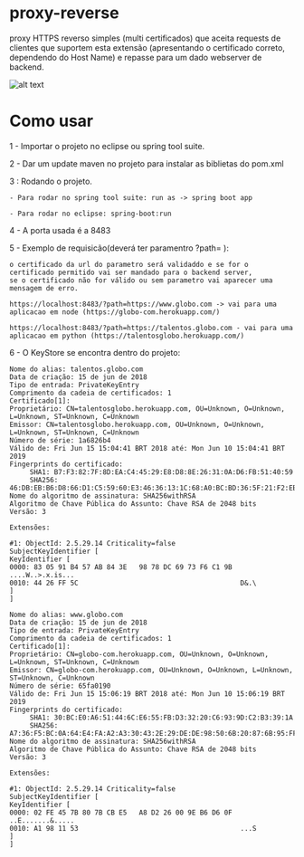 # proxy-reverse

proxy HTTPS reverso simples (multi certificados) que aceita requests de clientes que suportem esta extensão (apresentando o certificado correto, dependendo do Host Name) e repasse para um dado webserver de backend.

![alt text](https://www.incapsula.com/cdn-guide/wp-content/uploads/sites/7/2018/04/reverse-proxy-02-1.jpg)

# Como usar

1 - Importar o projeto no eclipse ou spring tool suite.

2 - Dar um update maven no projeto para instalar as biblietas do pom.xml

3 : Rodando o projeto.
	
	- Para rodar no spring tool suite: run as -> spring boot app
	
	- Para rodar no eclipse: spring-boot:run
	
4 - A porta usada é a 8483	

5 - Exemplo de requisicão(deverá ter paramentro ?path= ): 

	o certificado da url do parametro será validaddo e se for o certificado permitido vai ser mandado para o backend server,
	se o certificado não for válido ou sem parametro vai aparecer uma mensagem de erro.
	
	https://localhost:8483/?path=https://www.globo.com -> vai para uma aplicacao em node (https://globo-com.herokuapp.com/)
	
	https://localhost:8483/?path=https://talentos.globo.com - vai para uma aplicacao em python (https://talentosglobo.herokuapp.com/)

6 - O KeyStore se encontra dentro do projeto:
		
	Nome do alias: talentos.globo.com
	Data de criação: 15 de jun de 2018
	Tipo de entrada: PrivateKeyEntry
	Comprimento da cadeia de certificados: 1
	Certificado[1]:
	Proprietário: CN=talentosglobo.herokuapp.com, OU=Unknown, O=Unknown, L=Unknown, ST=Unknown, C=Unknown
	Emissor: CN=talentosglobo.herokuapp.com, OU=Unknown, O=Unknown, L=Unknown, ST=Unknown, C=Unknown
	Número de série: 1a6826b4
	Válido de: Fri Jun 15 15:04:41 BRT 2018 até: Mon Jun 10 15:04:41 BRT 2019
	Fingerprints do certificado:
		 SHA1: B7:F3:82:7F:8D:EA:C4:45:29:E8:D8:8E:26:31:0A:D6:FB:51:40:59
		 SHA256: 46:DB:EB:B6:D8:66:D1:C5:59:60:E3:46:36:13:1C:68:A0:BC:BD:36:5F:21:F2:EB:0C:B4:B1:4E:BA:EF:36:76
	Nome do algoritmo de assinatura: SHA256withRSA
	Algoritmo de Chave Pública do Assunto: Chave RSA de 2048 bits
	Versão: 3

	Extensões: 
	
	#1: ObjectId: 2.5.29.14 Criticality=false
	SubjectKeyIdentifier [
	KeyIdentifier [
	0000: 83 05 91 B4 57 AB 84 3E   98 78 DC 69 73 F6 C1 9B  ....W..>.x.is...
	0010: 44 26 FF 5C                                        D&.\
	]
	]

	Nome do alias: www.globo.com
	Data de criação: 15 de jun de 2018
	Tipo de entrada: PrivateKeyEntry
	Comprimento da cadeia de certificados: 1
	Certificado[1]:
	Proprietário: CN=globo-com.herokuapp.com, OU=Unknown, O=Unknown, L=Unknown, ST=Unknown, C=Unknown
	Emissor: CN=globo-com.herokuapp.com, OU=Unknown, O=Unknown, L=Unknown, ST=Unknown, C=Unknown
	Número de série: 65fa0190
	Válido de: Fri Jun 15 15:06:19 BRT 2018 até: Mon Jun 10 15:06:19 BRT 2019
	Fingerprints do certificado:
		 SHA1: 30:BC:E0:A6:51:44:6C:E6:55:FB:D3:32:20:C6:93:9D:C2:B3:39:1A
		 SHA256: A7:36:F5:BC:0A:64:E4:FA:A2:A3:30:43:2E:29:DE:DE:98:50:6B:20:87:6B:95:FF:25:30:63:3B:F9:AE:2B:8E
	Nome do algoritmo de assinatura: SHA256withRSA
	Algoritmo de Chave Pública do Assunto: Chave RSA de 2048 bits
	Versão: 3
	
	Extensões: 
	
	#1: ObjectId: 2.5.29.14 Criticality=false
	SubjectKeyIdentifier [
	KeyIdentifier [
	0000: 02 FE 45 7B 80 7B CB E5   A8 D2 26 00 9E B6 D6 0F  ..E.......&.....
	0010: A1 98 11 53                                        ...S
	]
	]
	
